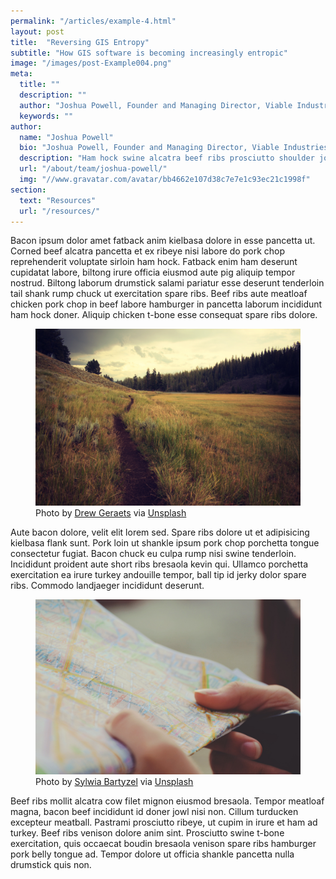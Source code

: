 ```yaml
---
permalink: "/articles/example-4.html"
layout: post
title:  "Reversing GIS Entropy"
subtitle: "How GIS software is becoming increasingly entropic"
image: "/images/post-Example004.png"
meta:
  title: ""
  description: ""
  author: "Joshua Powell, Founder and Managing Director, Viable Industries, L.L.C."
  keywords: ""
author:
  name: "Joshua Powell"
  bio: "Joshua Powell, Founder and Managing Director, Viable Industries, L.L.C."
  description: "Ham hock swine alcatra beef ribs prosciutto shoulder jowl. Andouille filet mignon beef cow pork chop. Beef tail beef ribs prosciutto venison bresaola drumstick shank short loin capicola pork chop ball tip salami cupim. Biltong pork loin ham tongue, shank strip steak meatloaf chicken prosciutto corned beef landjaeger alcatra."
  url: "/about/team/joshua-powell/"
  img: "//www.gravatar.com/avatar/bb4662e107d38c7e7e1c93ec21c1998f"
section: 
  text: "Resources"
  url: "/resources/"
---
```

Bacon ipsum dolor amet fatback anim kielbasa dolore in esse pancetta ut. Corned beef alcatra pancetta et ex ribeye nisi labore do pork chop reprehenderit voluptate sirloin ham hock. Fatback enim ham deserunt cupidatat labore, biltong irure officia eiusmod aute pig aliquip tempor nostrud. Biltong laborum drumstick salami pariatur esse deserunt tenderloin tail shank rump chuck ut exercitation spare ribs. Beef ribs aute meatloaf chicken pork chop in beef labore hamburger in pancetta laborum incididunt ham hock doner. Aliquip chicken t-bone esse consequat spare ribs dolore.

<figure>
  <img src="/images/post-Example002.jpg" alt="" />
  <figcaption>Photo by <a href="https://unsplash.com/drewgeraets" target="_blank">Drew Geraets</a> via <a href="https://unsplash.com/" target="_blank">Unsplash</a></figcaption>
</figure>

Aute bacon dolore, velit elit lorem sed. Spare ribs dolore ut et adipisicing kielbasa flank sunt. Pork loin ut shankle ipsum pork chop porchetta tongue consectetur fugiat. Bacon chuck eu culpa rump nisi swine tenderloin. Incididunt proident aute short ribs bresaola kevin qui. Ullamco porchetta exercitation ea irure turkey andouille tempor, ball tip id jerky dolor spare ribs. Commodo landjaeger incididunt deserunt.

<figure>
  <img src="/images/post-Example001.jpg" alt="" />
  <figcaption>Photo by <a href="https://unsplash.com/sylwiabartyzel" title="Sylwia Bartyzel" target="_blank">Sylwia Bartyzel</a> via <a href="https://unsplash.com/" target="_blank">Unsplash</a></figcaption>
</figure>

Beef ribs mollit alcatra cow filet mignon eiusmod bresaola. Tempor meatloaf magna, bacon beef incididunt id doner jowl nisi non. Cillum turducken excepteur meatball. Pastrami prosciutto ribeye, ut cupim in irure et ham ad turkey. Beef ribs venison dolore anim sint. Prosciutto swine t-bone exercitation, quis occaecat boudin bresaola venison spare ribs hamburger pork belly tongue ad. Tempor dolore ut officia shankle pancetta nulla drumstick quis non.

